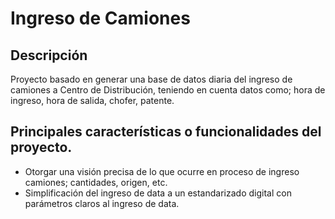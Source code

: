 # Ingreso de Camiones

## Descripción

Proyecto basado en generar una base de datos diaria del ingreso de camiones a Centro de Distribución, teniendo en cuenta datos como; hora de ingreso, hora de salida, chofer, patente.

## Principales características o funcionalidades del proyecto.
- Otorgar una visión precisa de lo que ocurre en proceso de ingreso camiones; cantidades, origen, etc.
- Simplificación del ingreso de data a un estandarizado digital con parámetros claros al ingreso de data.